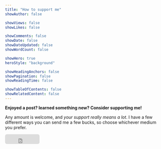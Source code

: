 ```yaml
---
title: "How to support me"
showAuthor: false

showViews: false
showLikes: false

showComments: false
showDate: false
showDateUpdated: false
showWordCount: false

showHero: true
heroStyle: "background"

showHeadingAnchors: false
showPagination: false
showReadingTime: false

showTableOfContents: false
showRelatedContent: false
---
```



**Enjoyed a post? learned something new? Consider supporting me!**

Any amount is welcome, and *your support really means a lot*.
I have a few different ways you can send me a few bucks, so choose whichever medium you prefer.

<div class="flex items-center justify-between">

<p>
    <iframe src="https://github.com/sponsors/jhrcook/button" title="Sponsor jhrcook" height="32" width="114" style="border: 0; border-radius: 6px;"></iframe>
</p>

<p>
    <script type='text/javascript' src='https://storage.ko-fi.com/cdn/widget/Widget_2.js'></script><script type='text/javascript'>kofiwidget2.init('Support Me on Ko-fi', '#29abe0', 'X8X6UF4CB');kofiwidget2.draw();</script>
</p>


<p>
    <script type="text/javascript" src="https://cdnjs.buymeacoffee.com/1.0.0/button.prod.min.js" data-name="bmc-button" data-slug="joshuacook" data-color="#FFDD00" data-emoji=""  data-font="Cookie" data-text="Buy me a coffee" data-outline-color="#000000" data-font-color="#000000" data-coffee-color="#ffffff" ></script>
</p>

</div>
